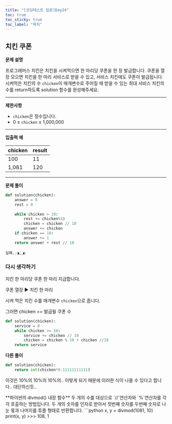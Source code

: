```yaml
---
title: "[코딩테스트 입문]Day24"
toc: true
toc_sticky: true
toc_label: "목차"
---
```


## 치킨 쿠폰

**문제 설명**

프로그래머스 치킨은 치킨을 시켜먹으면 한 마리당 쿠폰을 한 장 발급합니다. 쿠폰을 열 장 모으면 치킨을 한 마리 서비스로 받을 수 있고, 서비스 치킨에도 쿠폰이 발급됩니다. 시켜먹은 치킨의 수 `chicken`이 매개변수로 주어질 때 받을 수 있는 최대 서비스 치킨의 수를 return하도록 solution 함수를 완성해주세요.

------

**제한사항**

- `chicken`은 정수입니다.
- 0 ≤ `chicken` ≤ 1,000,000

------

**입출력 예**

| chicken | result |
| ------- | ------ |
| 100     | 11     |
| 1,081   | 120    |

---

**문제 풀이**

```python
def solution(chicken):
    answer = 0
    rest = 0
    
    while chicken > 10:
        rest += chicken%10
        chicken = chicken // 10
        answer += chicken
    if chicken == 10:
        answer += 1
    return answer + rest // 10
```

`실패..◑﹏◐`

### 다시 생각하기

치킨 한 마리당 쿠폰 한 마리 지급합니다.

쿠폰 열장 ▶ 치킨 한 마리

시켜 먹은 치킨 수를 매개변수 `chicken`으로 줍니다.

그러면 chicken == 발급될 쿠폰 수 

```python
def solution(chicken):
    service = 0
    while chicken >= 10:
        service += chicken // 10
        chicken = chicken % 10 + chicken //10
    return service
```

**다른 풀이**

```python
def solution(chicken):
    return int(chicken*0.11111111111)
```

이것은 10%의 10%의 10%의.. 이렇게 되기 때문에 이러한 식이 나올 수 있다고 합니다.. 대단하신듯..

<div class = "notice", markdown="1" >
**파이썬의 divmod() 내장 함수**
    두 개의 수를 대상으로 `//`연산자와 `%`연산자를 각각 호출하는 방법입니다.
    두 개의 숫자를 인자로 받아서 첫번째 숫자를 두번째 숫자로 나눈 몫과 나머지를 튜플 형태로 반환합니다.
    ```python
    x, y = divmod(1081, 10)
    print(x, y)
    >>> 108, 1
</div>

